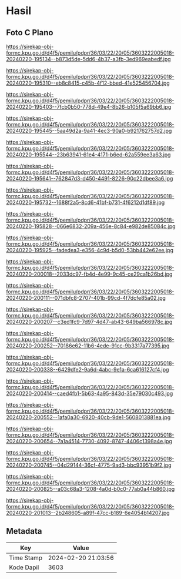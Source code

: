 # Hasil

## Foto C Plano

https://sirekap-obj-formc.kpu.go.id/d4f5/pemilu/pdpr/36/03/22/20/05/3603222005018-20240220-195134--b873d5de-5dd6-4b37-a3fb-3ed969eabedf.jpg

https://sirekap-obj-formc.kpu.go.id/d4f5/pemilu/pdpr/36/03/22/20/05/3603222005018-20240220-195310--eb8c8415-c45b-4f12-bbed-41e525456704.jpg

https://sirekap-obj-formc.kpu.go.id/d4f5/pemilu/pdpr/36/03/22/20/05/3603222005018-20240220-195403--7fcb0b50-778d-49e4-8b26-b105f5a69bb6.jpg

https://sirekap-obj-formc.kpu.go.id/d4f5/pemilu/pdpr/36/03/22/20/05/3603222005018-20240220-195445--5aa49d2a-9a41-4ec3-90a0-b921762757d2.jpg

https://sirekap-obj-formc.kpu.go.id/d4f5/pemilu/pdpr/36/03/22/20/05/3603222005018-20240220-195544--23b63941-61e4-4171-b6ed-62a559ee3a63.jpg

https://sirekap-obj-formc.kpu.go.id/d4f5/pemilu/pdpr/36/03/22/20/05/3603222005018-20240220-195641--762847d3-d450-4491-8226-90c22dbee3a6.jpg

https://sirekap-obj-formc.kpu.go.id/d4f5/pemilu/pdpr/36/03/22/20/05/3603222005018-20240220-195732--1688f2a5-8cd6-41bf-b731-4f6212d1df89.jpg

https://sirekap-obj-formc.kpu.go.id/d4f5/pemilu/pdpr/36/03/22/20/05/3603222005018-20240220-195828--066e6832-209a-456e-8c84-e982de85084c.jpg

https://sirekap-obj-formc.kpu.go.id/d4f5/pemilu/pdpr/36/03/22/20/05/3603222005018-20240220-195925--fadedea3-e356-4c9d-b5d0-53bb442e62ee.jpg

https://sirekap-obj-formc.kpu.go.id/d4f5/pemilu/pdpr/36/03/22/20/05/3603222005018-20240220-200018--2033dc97-fb4d-4e99-9c45-ce29ca1b26bd.jpg

https://sirekap-obj-formc.kpu.go.id/d4f5/pemilu/pdpr/36/03/22/20/05/3603222005018-20240220-200111--071dbfc8-2707-401b-99cd-4f7dcfe85a02.jpg

https://sirekap-obj-formc.kpu.go.id/d4f5/pemilu/pdpr/36/03/22/20/05/3603222005018-20240220-200207--c3ed1fc9-7d97-4d47-ab43-649ba566978c.jpg

https://sirekap-obj-formc.kpu.go.id/d4f5/pemilu/pdpr/36/03/22/20/05/3603222005018-20240220-200252--70186e62-11b6-4ede-91cc-9b3317a77395.jpg

https://sirekap-obj-formc.kpu.go.id/d4f5/pemilu/pdpr/36/03/22/20/05/3603222005018-20240220-200338--6429dfe2-9a6d-4abc-9e1a-6ca616127cf4.jpg

https://sirekap-obj-formc.kpu.go.id/d4f5/pemilu/pdpr/36/03/22/20/05/3603222005018-20240220-200414--caed4fb1-5b63-4a95-843d-35e79030c493.jpg

https://sirekap-obj-formc.kpu.go.id/d4f5/pemilu/pdpr/36/03/22/20/05/3603222005018-20240220-200552--1afa0a30-6920-40cb-9de1-5608013881ea.jpg

https://sirekap-obj-formc.kpu.go.id/d4f5/pemilu/pdpr/36/03/22/20/05/3603222005018-20240220-200654--7a1a4514-7730-4092-8747-4406c1398a4e.jpg

https://sirekap-obj-formc.kpu.go.id/d4f5/pemilu/pdpr/36/03/22/20/05/3603222005018-20240220-200745--04d29144-36cf-4775-9ad3-bbc93951b9f2.jpg

https://sirekap-obj-formc.kpu.go.id/d4f5/pemilu/pdpr/36/03/22/20/05/3603222005018-20240220-200825--a03c68a3-1208-4a0d-b0c0-77ab0a44b860.jpg

https://sirekap-obj-formc.kpu.go.id/d4f5/pemilu/pdpr/36/03/22/20/05/3603222005018-20240220-201013--2b248605-a89f-47cc-b189-6e4054b14207.jpg


## Metadata

| Key        | Value               |
| ---------- | ------------------- |
| Time Stamp | 2024-02-20 21:03:56 |
| Kode Dapil | 3603                |



